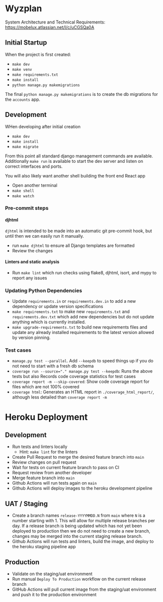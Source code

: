 # Wyzplan

System Architecture and Technical Requirements: https://mobelux.atlassian.net/l/c/uCGSQa0A

## Initial Startup
When the project is first created:

* `make dev`
* `make venv`
* `make requirements.txt`
* `make install`
* `python manage.py makemigrations`

The final `python manage.py makemigrations` is to create the db migrations for the `accounts` app.

## Development
WHen developing after initial creation

* `make dev`
* `make install`
* `make migrate`

From this point all standard django management commands are available. Additionally `make run` is available to start the dev server and listen on correct interfaces and ports.

You will also likely want another shell building the front end React app

* Open another terminal
* `make shell`
* `make watch`

### Pre-commit steps

#### djhtml
`djhtml` is intended to be made into an automatic git pre-commit hook, but until then we can easily run it manually.

* run `make djhtml` to ensure all Django templates are formatted
* Review the changes

#### Linters and static analysis

* Run `make lint` which run checks using flake8, djhtml, isort, and mypy to report any issues

### Updating Python Dependencies
* Update `requirements.in` or `requirements.dev.in` to add a new dependency or update version specifications
* `make requirements.txt` to make new `requirements.txt` and `requirements.dev.txt` which add new dependencies but do not update anything which is currently installed.
* `make upgrade-requirements.txt` to build new requirements files and update any already installed requirements to the latest version allowed by version pinning.

### Test cases
* ```manage.py test --parallel```.  Add `--keepdb` to speed things up if you do not need to start with a fresh db schema
* ```coverage run --source="." manage.py test --keepdb```: Runs the above tests but also Records code coverage statistics for test cases
* ```coverage report -m --skip-covered```: Show code coverage report for files which are not 100% covered
* ```coverage html```: Generates an HTML report in `./coverage_html_report/`, although less detailed than `coverage report -m`


# Heroku Deployment

## Development

* Run tests and linters locally
  * Hint: `make lint` for the linters
* Create Pull Request to merge the desired feature branch into `main`
* Review changes on pull request
* Wait for tests on current feature branch to pass on CI
* Request review from another developer
* Merge feature branch into `main`
* Github Actions will run tests again on `main`
* Github Actions will deploy images to the heroku development pipeline

## UAT / Staging
* Create a branch names `release-YYYYMMDD.N` from `main` where `N` is a number starting with 1. This will allow for multiple release branches per day. If a release branch is being updated which has not yet been deployed to production then we do not need to create a new branch, changes may be merged into the current staging release branch.
* Github Actions will run tests and linters, build the image, and deploy to the heroku staging pipeline app

## Production
* Validate on the staging/uat environment
* Run manual `Deploy To Production` workflow on the current release branch
* GitHub Actions will pull current image from the staging/uat environment and push it to the production environment
